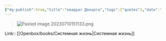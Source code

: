 ```yaml
---
{"dg-publish":true,"title":"квадрат Декарта","tags":["quotes"],"date":"2023-07-10T15:10:29+03:00","modified_at":"2023-09-11T11:40:50+03:00","alias":"квадрат Декарта","dg-path":"/quotes/202307101510.md","permalink":"/quotes/202307101510/","dgPassFrontmatter":true}
---
```




> ![Pasted image 20230710151133.png](/openbox/assets/img/Pasted%20image%2020230710151133.png)

Link:: [[Openbox/books/Системная жизнь|Системная жизнь]]
